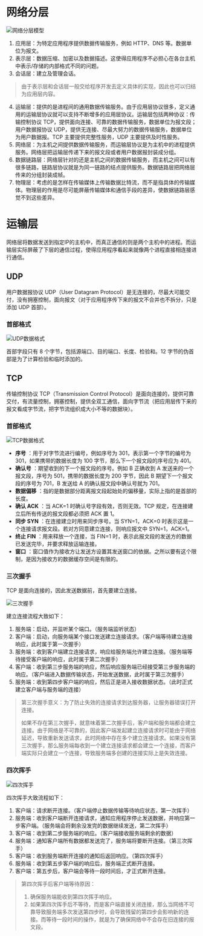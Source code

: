 # 网络分层

![网络分层模型](C:\Users\63190\Desktop\pics\网络分层模型.png)

1. 应用层：为特定应用程序提供数据传输服务，例如 HTTP、DNS 等。数据单位为报文。
2. 表示层：数据压缩、加密以及数据描述。这使得应用程序不必担心在各台主机中表示/存储的内部格式不同的问题。
3. 会话层：建立及管理会话。

> 由于表示层和会话层一般交给程序开发去定义具体的实现，因此也可以归结为应用层内容。

4. 运输层：提供的是进程间的通用数据传输服务。由于应用层协议很多，定义通用的运输层协议就可以支持不断增多的应用层协议。运输层包括两种协议：传输控制协议 TCP，提供面向连接、可靠的数据传输服务，数据单位为报文段；用户数据报协议 UDP，提供无连接、尽最大努力的数据传输服务，数据单位为用户数据报。TCP 主要提供完整性服务，UDP 主要提供及时性服务。
5. 网络层：为主机之间提供数据传输服务，而运输层协议是为主机中的进程提供服务。网络层把运输层传递下来的报文段或者用户数据报封装成分组。
6. 数据链路层：网络层针对的还是主机之间的数据传输服务，而主机之间可以有很多链路，链路层协议就是为同一链路的结点提供服务。数据链路层把网络层传来的分组封装成帧。
7. 物理层：考虑的是怎样在传输媒体上传输数据比特流，而不是指具体的传输媒体。物理层的作用是尽可能屏蔽传输媒体和通信手段的差异，使数据链路层感觉不到这些差异。



# 运输层

网络层将数据发送到指定IP的主机中，而真正通信的则是两个主机中的进程。而运输层实际屏蔽了下层的通信过程，使得应用程序看起来就像两个进程直接相连接进行通信。

## UDP

用户数据报协议 UDP（User Datagram Protocol）是无连接的，尽最大可能交付，没有拥塞控制，面向报文（对于应用程序传下来的报文不合并也不拆分，只是添加 UDP 首部）。

### 首部格式

![UDP数据格式](C:\Users\63190\Desktop\pics\UDP数据格式.jpg)

首部字段只有 8 个字节，包括源端口、目的端口、长度、检验和。12 字节的伪首部是为了计算检验和临时添加的。

## TCP

传输控制协议 TCP（Transmission Control Protocol）是面向连接的，提供可靠交付，有流量控制，拥塞控制，提供全双工通信，面向字节流（把应用层传下来的报文看成字节流，把字节流组织成大小不等的数据块）。

### 首部格式

![TCP数据格式](C:\Users\63190\Desktop\pics\TCP数据格式.png)

- **序号** ：用于对字节流进行编号，例如序号为 301，表示第一个字节的编号为 301，如果携带的数据长度为 100 字节，那么下一个报文段的序号应为 401。
- **确认号** ：期望收到的下一个报文段的序号。例如 B 正确收到 A 发送来的一个报文段，序号为 501，携带的数据长度为 200 字节，因此 B 期望下一个报文段的序号为 701，B 发送给 A 的确认报文段中确认号就为 701。
- **数据偏移** ：指的是数据部分距离报文段起始处的偏移量，实际上指的是首部的长度。
- **确认 ACK** ：当 ACK=1 时确认号字段有效，否则无效。TCP 规定，在连接建立后所有传送的报文段都必须把 ACK 置 1。
- **同步 SYN** ：在连接建立时用来同步序号。当 SYN=1，ACK=0 时表示这是一个连接请求报文段。若对方同意建立连接，则响应报文中 SYN=1，ACK=1。
- **终止 FIN** ：用来释放一个连接，当 FIN=1 时，表示此报文段的发送方的数据已发送完毕，并要求释放运输连接。
- **窗口** ：窗口值作为接收方让发送方设置其发送窗口的依据。之所以要有这个限制，是因为接收方的数据缓存空间是有限的。



### 三次握手

TCP 是面向连接的，因此发送数据前，首先要建立连接。

![三次握手](C:\Users\63190\Desktop\pics\三次握手.png)

建立连接流程大致如下：

1. 服务端：启动，并监听某个端口。（服务端监听状态）
2. 客户端：启动，向服务端某个接口发送建立连接请求。（客户端等待建立连接响应，此时属于第一次握手）
3. 服务端：收到客户端建立连接请求，响应给服务端允许建立连接。（服务端等待接受客户端的响应，此时属于第二次握手）
4. 客户端：收到第三步服务端的响应，然后响应服务端已经接受第三步服务端的响应。（客户端进入数据传输状态，开始发送数据，此时属于第三次握手）
5. 服务端：收到第四步客户端的响应，然后正是进入接收数据状态。（此时正式建立客户端与服务端的连接）

> 第三次握手意义：为了防止失效的连接请求到达服务器，让服务器错误打开连接。
>
> 如果不存在第三次握手，就意味着第二次握手后，客户端和服务端都会建立连接。由于网络是不可靠的，因此客户端发起建立连接请求时可能由于网络延迟，导致重新发送请求，此时网络中存在多个建立连接请求。如果没有第三次握手，那么服务端每收到一个建立连接请求都会建立一个连接，而客户端实际只会建立一个连接，导致服务端多创建的连接实际上是失效连接。



### 四次挥手

![四次挥手](C:\Users\63190\Desktop\pics\四次挥手.jpg)

四次挥手大致流程如下：

1. 客户端：请求断开连接。（客户端停止数据传输等待响应状态，第一次挥手）
2. 服务端：收到客户端断开连接请求，通知应用程序停止发送数据，并响应第一步客户端。（服务端会将剩余没发完的数据继续发送，第二次挥手）
3. 客户端：收到第二步服务端的响应。（客户端接收服务端剩余的数据）
4. 服务端：通知客户端所有数据都发送完了，服务端将要断开连接。（第三次挥手）
5. 客户端：收到服务端断开连接的通知后返回响应。（第四次挥手）
6. 服务端：收到第五步客户端的响应后，服务端正式断开连接。
7. 客户端：第五步后，客户端会等待一段时间后，才正式断开连接。

> 第四次挥手后客户端等待原因：
>
> 1. 确保服务端能收到第四次挥手响应。
> 2. 如果第四次挥手后不等待，而是客户端直接关闭连接，那么当网络不可靠导致服务端多次发送第四步时，会导致残留的第四步会影响新的连接。而等待一段时间的操作，就是为了确保网络中不会存在旧连接的报文段。